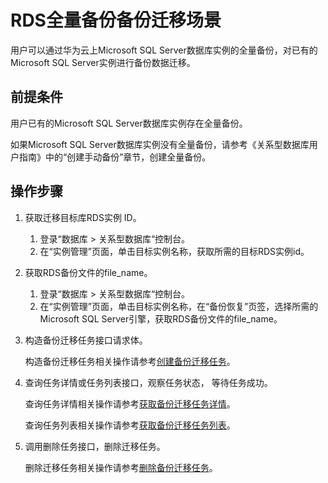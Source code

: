 # RDS全量备份备份迁移场景<a name="drs_04_0004"></a>

用户可以通过华为云上Microsoft SQL Server数据库实例的全量备份，对已有的Microsoft SQL Server实例进行备份数据迁移。

## 前提条件<a name="section5381524695144"></a>

用户已有的Microsoft SQL Server数据库实例存在全量备份。

如果Microsoft SQL Server数据库实例没有全量备份，请参考《关系型数据库用户指南》中的“创建手动备份”章节，创建全量备份。

## 操作步骤<a name="section4315820895246"></a>

1.  获取迁移目标库RDS实例 ID。
    1.  登录“数据库  \>  关系型数据库“控制台。
    2.  在“实例管理”页面，单击目标实例名称，获取所需的目标RDS实例id。

2.  获取RDS备份文件的file\_name。
    1.  登录“数据库  \>  关系型数据库“控制台。
    2.  在“实例管理”页面，单击目标实例名称，在“备份恢复”页签，选择所需的Microsoft SQL Server引擎，获取RDS备份文件的file\_name。

3.  构造备份迁移任务接口请求体。

    构造备份迁移任务相关操作请参考[创建备份迁移任务](创建备份迁移任务.md)。

4.  查询任务详情或任务列表接口，观察任务状态， 等待任务成功。

    查询任务详情相关操作请参考[获取备份迁移任务详情](获取备份迁移任务详情.md)。

    查询任务列表相关操作请参考[获取备份迁移任务列表](获取备份迁移任务列表.md)。

5.  调用删除任务接口，删除迁移任务。

    删除迁移任务相关操作请参考[删除备份迁移任务](删除备份迁移任务.md)。


